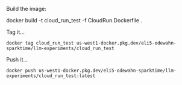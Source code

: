 Build the image:

docker build -t cloud_run_test -f CloudRun.Dockerfile .

Tag it...

```
docker tag cloud_run_test us-west1-docker.pkg.dev/eli5-odewahn-sparktime/llm-experiments/cloud_run_test
```

Push it...

```
docker push us-west1-docker.pkg.dev/eli5-odewahn-sparktime/llm-experiments/cloud_run_test:latest
```
